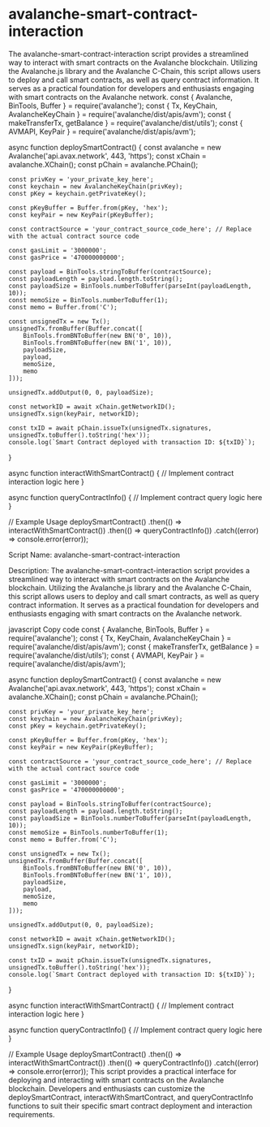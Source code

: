 # avalanche-smart-contract-interaction      
The avalanche-smart-contract-interaction script provides a streamlined way to interact with smart contracts on the Avalanche blockchain. 
Utilizing the Avalanche.js library and the Avalanche C-Chain, this script allows users to deploy and call smart contracts, as well as query contract information. It serves as a practical foundation for developers and enthusiasts engaging with smart contracts on the Avalanche network.
const { Avalanche, BinTools, Buffer } = require('avalanche');
const { Tx, KeyChain, AvalancheKeyChain } = require('avalanche/dist/apis/avm');
const { makeTransferTx, getBalance } = require('avalanche/dist/utils');
const { AVMAPI, KeyPair } = require('avalanche/dist/apis/avm');

async function deploySmartContract() {
    const avalanche = new Avalanche('api.avax.network', 443, 'https');
    const xChain = avalanche.XChain();
    const pChain = avalanche.PChain();

    const privKey = 'your_private_key_here';
    const keychain = new AvalancheKeyChain(privKey);
    const pKey = keychain.getPrivateKey();

    const pKeyBuffer = Buffer.from(pKey, 'hex');
    const keyPair = new KeyPair(pKeyBuffer);

    const contractSource = 'your_contract_source_code_here'; // Replace with the actual contract source code

    const gasLimit = '3000000';
    const gasPrice = '470000000000';

    const payload = BinTools.stringToBuffer(contractSource);
    const payloadLength = payload.length.toString();
    const payloadSize = BinTools.numberToBuffer(parseInt(payloadLength, 10));
    const memoSize = BinTools.numberToBuffer(1);
    const memo = Buffer.from('C');

    const unsignedTx = new Tx();
    unsignedTx.fromBuffer(Buffer.concat([
        BinTools.fromBNToBuffer(new BN('0', 10)),
        BinTools.fromBNToBuffer(new BN('1', 10)),
        payloadSize,
        payload,
        memoSize,
        memo
    ]));

    unsignedTx.addOutput(0, 0, payloadSize);

    const networkID = await xChain.getNetworkID();
    unsignedTx.sign(keyPair, networkID);

    const txID = await pChain.issueTx(unsignedTx.signatures, unsignedTx.toBuffer().toString('hex'));
    console.log(`Smart Contract deployed with transaction ID: ${txID}`);
}

async function interactWithSmartContract() {
    // Implement contract interaction logic here
}

async function queryContractInfo() {
    // Implement contract query logic here
}

// Example Usage
deploySmartContract()
    .then(() => interactWithSmartContract())
    .then(() => queryContractInfo())
    .catch((error) => console.error(error));

    
Script Name: avalanche-smart-contract-interaction

Description:
The avalanche-smart-contract-interaction script provides a streamlined way to interact with smart contracts on the Avalanche blockchain. Utilizing the Avalanche.js library and the Avalanche C-Chain, this script allows users to deploy and call smart contracts, as well as query contract information. It serves as a practical foundation for developers and enthusiasts engaging with smart contracts on the Avalanche network.

javascript
Copy code
const { Avalanche, BinTools, Buffer } = require('avalanche');
const { Tx, KeyChain, AvalancheKeyChain } = require('avalanche/dist/apis/avm');
const { makeTransferTx, getBalance } = require('avalanche/dist/utils');
const { AVMAPI, KeyPair } = require('avalanche/dist/apis/avm');

async function deploySmartContract() {
    const avalanche = new Avalanche('api.avax.network', 443, 'https');
    const xChain = avalanche.XChain();
    const pChain = avalanche.PChain();

    const privKey = 'your_private_key_here';
    const keychain = new AvalancheKeyChain(privKey);
    const pKey = keychain.getPrivateKey();

    const pKeyBuffer = Buffer.from(pKey, 'hex');
    const keyPair = new KeyPair(pKeyBuffer);

    const contractSource = 'your_contract_source_code_here'; // Replace with the actual contract source code

    const gasLimit = '3000000';
    const gasPrice = '470000000000';

    const payload = BinTools.stringToBuffer(contractSource);
    const payloadLength = payload.length.toString();
    const payloadSize = BinTools.numberToBuffer(parseInt(payloadLength, 10));
    const memoSize = BinTools.numberToBuffer(1);
    const memo = Buffer.from('C');

    const unsignedTx = new Tx();
    unsignedTx.fromBuffer(Buffer.concat([
        BinTools.fromBNToBuffer(new BN('0', 10)),
        BinTools.fromBNToBuffer(new BN('1', 10)),
        payloadSize,
        payload,
        memoSize,
        memo
    ]));

    unsignedTx.addOutput(0, 0, payloadSize);

    const networkID = await xChain.getNetworkID();
    unsignedTx.sign(keyPair, networkID);

    const txID = await pChain.issueTx(unsignedTx.signatures, unsignedTx.toBuffer().toString('hex'));
    console.log(`Smart Contract deployed with transaction ID: ${txID}`);
}

async function interactWithSmartContract() {
    // Implement contract interaction logic here
}

async function queryContractInfo() {
    // Implement contract query logic here
}

// Example Usage
deploySmartContract()
    .then(() => interactWithSmartContract())
    .then(() => queryContractInfo())
    .catch((error) => console.error(error));
This script provides a practical interface for deploying and interacting with smart contracts on the Avalanche blockchain. Developers and enthusiasts can customize the deploySmartContract, interactWithSmartContract, and queryContractInfo functions to suit their specific smart contract deployment and interaction requirements.
